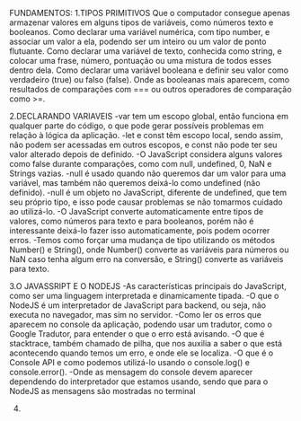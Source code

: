 FUNDAMENTOS:
1.TIPOS PRIMITIVOS
Que o computador consegue apenas armazenar valores em alguns tipos de variáveis, como números texto e booleanos.
Como declarar uma variável numérica, com tipo number, e associar um valor a ela, podendo ser um inteiro ou um valor de ponto flutuante.
Como declarar uma variável de texto, conhecida como string, e colocar uma frase, número, pontuação ou uma mistura de todos esses dentro dela.
Como declarar uma variável booleana e definir seu valor como verdadeiro (true) ou falso (false).
Onde as booleanas mais aparecem, como resultados de comparações com === ou outros operadores de comparação como >=.

2.DECLARANDO VARIAVEIS
-var tem um escopo global, então funciona em qualquer parte do código, o que pode gerar possíveis problemas em relação à lógica da aplicação.
-let e const têm escopo local, sendo assim, não podem ser acessadas em outros escopos, e const não pode ter seu valor alterado depois de definido.
-O JavaScript considera alguns valores como false durante comparações, como com null, undefined, 0, NaN e Strings vazias.
-null é usado quando não queremos dar um valor para uma variável, mas também não queremos deixá-lo como undefined (não definido).
-null é um objeto no JavaScript, diferente de undefined, que tem seu próprio tipo, e isso pode causar problemas se não tomarmos cuidado ao utilizá-lo.
-O JavaScript converte automaticamente entre tipos de valores, como números para texto e para booleanos, porém não é interessante deixá-lo fazer isso automaticamente, pois podem ocorrer erros.
-Temos como forçar uma mudança de tipo utilizando os métodos Number() e String(), onde Number() converte as variáveis para números ou NaN caso tenha algum erro na conversão, e String() converte as variáveis para texto.

3.O JAVASSRIPT E O NODEJS
-As características principais do JavaScript, como ser uma linguagem interpretada e dinamicamente tipada.
-O que o NodeJS é um interpretador de JavaScript para backend, ou seja, não executa no navegador, mas sim no servidor.
-Como ler os erros que aparecem no console da aplicação, podendo usar um tradutor, como o Google Tradutor, para entender o que o erro está avisando.
-O que é stacktrace, também chamado de pilha, que nos auxilia a saber o que está acontecendo quando temos um erro, e onde ele se localiza.
-O que é o Console API e como podemos utilizá-lo usando o console.log() e console.error().
-Onde as mensagem do console devem aparecer dependendo do interpretador que estamos usando, sendo que para o NodeJS as mensagens são mostradas no terminal

4.